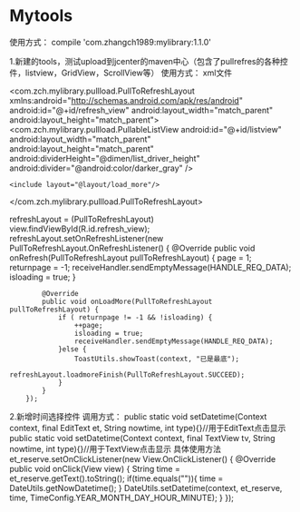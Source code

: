 # Mytools

使用方式：
compile 'com.zhangch1989:mylibrary:1.1.0'

1.新建的tools，测试upload到jcenter的maven中心（包含了pullrefres的各种控件，listview，GridView，ScrollView等）
使用方式：
xml文件

<com.zch.mylibrary.pullload.PullToRefreshLayout
    xmlns:android="http://schemas.android.com/apk/res/android"
    android:id="@+id/refresh_view"
    android:layout_width="match_parent"
    android:layout_height="match_parent">
    <include layout="@layout/refresh_head" />
    <com.zch.mylibrary.pullload.PullableListView
        android:id="@+id/listview"
        android:layout_width="match_parent"
        android:layout_height="match_parent"
        android:dividerHeight="@dimen/list_driver_height"
        android:divider="@android:color/darker_gray"
        />

    <include layout="@layout/load_more"/>
</com.zch.mylibrary.pullload.PullToRefreshLayout>

refreshLayout = (PullToRefreshLayout) view.findViewById(R.id.refresh_view);
refreshLayout.setOnRefreshListener(new PullToRefreshLayout.OnRefreshListener() {
            @Override
            public void onRefresh(PullToRefreshLayout pullToRefreshLayout) {
                page = 1;
                returnpage = -1;
                receiveHandler.sendEmptyMessage(HANDLE_REQ_DATA);
                isloading = true;
            }

            @Override
            public void onLoadMore(PullToRefreshLayout pullToRefreshLayout) {
                if ( returnpage != -1 && !isloading) {
                    ++page;
                    isloading = true;
                    receiveHandler.sendEmptyMessage(HANDLE_REQ_DATA);
                }else {
                    ToastUtils.showToast(context, "已是最底");
                    refreshLayout.loadmoreFinish(PullToRefreshLayout.SUCCEED);
                }
            }
        });

2.新增时间选择控件
调用方式：
  public static void setDatetime(Context context, final EditText et, String nowtime, int type){}//用于EditText点击显示
  public static void setDatetime(Context context, final TextView tv, String nowtime, int type){}//用于TextView点击显示
具体使用方法
​
et_reserve.setOnClickListener(new View.OnClickListener() {
            @Override
            public void onClick(View view) {
                String time = et_reserve.getText().toString();
                if(time.equals("")){
                    time = DateUtils.getNowDatetime();
                }
                DateUtils.setDatetime(context, et_reserve, time, TimeConfig.YEAR_MONTH_DAY_HOUR_MINUTE);
            }
        });

​

